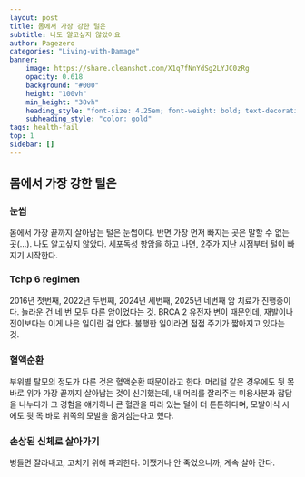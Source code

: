 ```yaml
---
layout: post
title: 몸에서 가장 강한 털은
subtitle: 나도 알고싶지 않았어요
author: Pagezero
categories: "Living-with-Damage"
banner:
    image: https://share.cleanshot.com/X1q7fNnYdSg2LYJC0zRg
    opacity: 0.618
    background: "#000"
    height: "100vh"
    min_height: "38vh"
    heading_style: "font-size: 4.25em; font-weight: bold; text-decoration: underline"
    subheading_style: "color: gold"
tags: health-fail
top: 1
sidebar: []
---
```


## 몸에서 가장 강한 털은

### 눈썹

몸에서 가장 끝까지 살아남는 털은 눈썹이다. 반면 가장 먼저 빠지는 곳은 말할 수 없는 곳(...). 나도 알고싶지 않았다. 세포독성 항암을 하고 나면, 2주가 지난 시점부터 털이 빠지기 시작한다.

### Tchp 6 regimen

2016년 첫번째, 2022년 두번째, 2024년 세번째, 2025년 네번째 암 치료가 진행중이다. 놀라운 건 네 번 모두 다른 암이었다는
것. BRCA 2 유전자 변이 때문인데, 재발이나 전이보다는 이게 나은 일이란 걸 안다. 불행한 일이라면 점점 주기가 짧아지고
있다는 것.

### 혈액순환

부위별 탈모의 정도가 다른 것은 혈액순환 때문이라고 한다. 머리털 같은 경우에도 뒷 목 바로 위가 가장 끝까지 살아남는 것이
신기했는데, 내 머리를 잘라주는 미용사분과 잡담을 나누다가 그 경험을 얘기하니 큰 혈관을 따라 있는 털이 더 튼튼하다며,
모발이식 시에도 뒷 목 바로 위쪽의 모발을 옮겨심는다고 했다.

### 손상된 신체로 살아가기

병들면 잘라내고, 고치기 위해 파괴한다. 어쨌거나 안 죽었으니까, 계속 살아 간다.
